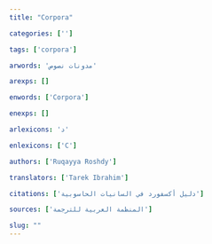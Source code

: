 ```yaml
---
title: "Corpora"

categories: ['']

tags: ['corpora']

arwords: 'مدونات نصوص'

arexps: []

enwords: ['Corpora']

enexps: []

arlexicons: 'د'

enlexicons: ['C']

authors: ['Ruqayya Roshdy']

translators: ['Tarek Ibrahim']

citations: ['دليل أكسفورد في السانيات الحاسوبية']

sources: ['المنظمة العربية للترجمة']

slug: ""
---
```

